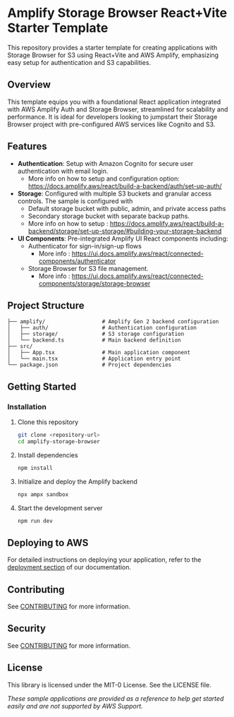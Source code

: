 # Amplify Storage Browser React+Vite Starter Template

This repository provides a starter template for creating applications with Storage Browser for S3 using React+Vite and AWS Amplify, emphasizing easy setup for authentication and S3 capabilities.

## Overview

This template equips you with a foundational React application integrated with AWS Amplify Auth and Storage Browser, streamlined for scalability and performance. It is ideal for developers looking to jumpstart their Storage Browser project with pre-configured AWS services like Cognito and S3.

## Features

- **Authentication**: Setup with Amazon Cognito for secure user authentication with email login.   
   - More info on how to setup and configuration option: https://docs.amplify.aws/react/build-a-backend/auth/set-up-auth/
- **Storage**: Configured with multiple S3 buckets and granular access controls. The sample is configured with
  - Default storage bucket with public, admin, and private access paths
  - Secondary storage bucket with separate backup paths.
  - More info on how to setup : https://docs.amplify.aws/react/build-a-backend/storage/set-up-storage/#building-your-storage-backend
- **UI Components**: Pre-integrated Amplify UI React components including:
  - Authenticator for sign-in/sign-up flows
      - More info : https://ui.docs.amplify.aws/react/connected-components/authenticator
  - Storage Browser for S3 file management.
      - More info : https://ui.docs.amplify.aws/react/connected-components/storage/storage-browser

## Project Structure

```
├── amplify/                  # Amplify Gen 2 backend configuration
│   ├── auth/                 # Authentication configuration
│   ├── storage/              # S3 storage configuration
│   └── backend.ts            # Main backend definition
├── src/
│   ├── App.tsx               # Main application component
│   └── main.tsx              # Application entry point
└── package.json              # Project dependencies
```

## Getting Started

### Installation

1. Clone this repository
   ```bash
   git clone <repository-url>
   cd amplify-storage-browser
   ```

2. Install dependencies
   ```bash
   npm install
   ```

3. Initialize and deploy the Amplify backend
   ```bash
   npx ampx sandbox
   ```

4. Start the development server
   ```bash
   npm run dev
   ```

## Deploying to AWS

For detailed instructions on deploying your application, refer to the [deployment section](https://docs.amplify.aws/react/start/quickstart/#deploy-a-fullstack-app-to-aws) of our documentation.

## Contributing

See [CONTRIBUTING](CONTRIBUTING.md) for more information.

## Security

See [CONTRIBUTING](CONTRIBUTING.md#security-issue-notifications) for more information.

## License

This library is licensed under the MIT-0 License. See the LICENSE file.


_These sample applications are provided as a reference to help get started easily and are not supported by AWS Support._

